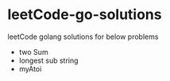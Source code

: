 # leetCode-go-solutions
leetCode golang solutions for below problems
- two Sum
- longest sub string
- myAtoi
